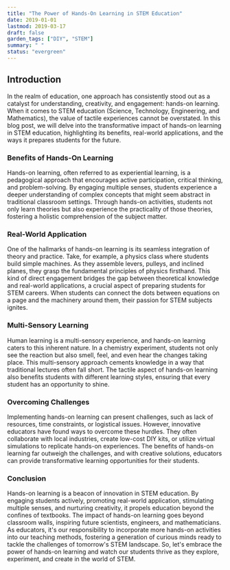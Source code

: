 ```yaml
---
title: "The Power of Hands-On Learning in STEM Education"
date: 2019-01-01
lastmod: 2019-03-17
draft: false
garden_tags: ["DIY", "STEM"]
summary: " "
status: "evergreen"
---
```



## Introduction

In the realm of education, one approach has consistently stood out as a catalyst for understanding, creativity, and engagement: hands-on learning. When it comes to STEM education (Science, Technology, Engineering, and Mathematics), the value of tactile experiences cannot be overstated. In this blog post, we will delve into the transformative impact of hands-on learning in STEM education, highlighting its benefits, real-world applications, and the ways it prepares students for the future.

### Benefits of Hands-On Learning

Hands-on learning, often referred to as experiential learning, is a pedagogical approach that encourages active participation, critical thinking, and problem-solving. By engaging multiple senses, students experience a deeper understanding of complex concepts that might seem abstract in traditional classroom settings. Through hands-on activities, students not only learn theories but also experience the practicality of those theories, fostering a holistic comprehension of the subject matter.

### Real-World Application

One of the hallmarks of hands-on learning is its seamless integration of theory and practice. Take, for example, a physics class where students build simple machines. As they assemble levers, pulleys, and inclined planes, they grasp the fundamental principles of physics firsthand. This kind of direct engagement bridges the gap between theoretical knowledge and real-world applications, a crucial aspect of preparing students for STEM careers. When students can connect the dots between equations on a page and the machinery around them, their passion for STEM subjects ignites.

### Multi-Sensory Learning

Human learning is a multi-sensory experience, and hands-on learning caters to this inherent nature. In a chemistry experiment, students not only see the reaction but also smell, feel, and even hear the changes taking place. This multi-sensory approach cements knowledge in a way that traditional lectures often fall short. The tactile aspect of hands-on learning also benefits students with different learning styles, ensuring that every student has an opportunity to shine.

### Overcoming Challenges

Implementing hands-on learning can present challenges, such as lack of resources, time constraints, or logistical issues. However, innovative educators have found ways to overcome these hurdles. They often collaborate with local industries, create low-cost DIY kits, or utilize virtual simulations to replicate hands-on experiences. The benefits of hands-on learning far outweigh the challenges, and with creative solutions, educators can provide transformative learning opportunities for their students.

### Conclusion

Hands-on learning is a beacon of innovation in STEM education. By engaging students actively, promoting real-world application, stimulating multiple senses, and nurturing creativity, it propels education beyond the confines of textbooks. The impact of hands-on learning goes beyond classroom walls, inspiring future scientists, engineers, and mathematicians. As educators, it's our responsibility to incorporate more hands-on activities into our teaching methods, fostering a generation of curious minds ready to tackle the challenges of tomorrow's STEM landscape. So, let's embrace the power of hands-on learning and watch our students thrive as they explore, experiment, and create in the world of STEM.